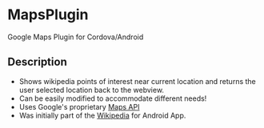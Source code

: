 MapsPlugin
==========

Google Maps Plugin for Cordova/Android

Description
-----------

* Shows wikipedia points of interest near current location and returns the user selected location back to the webview.
* Can be easily modified to accommodate different needs!
* Uses Google's proprietary [Maps API](https://developers.google.com/maps/documentation/android/reference/)
* Was initially part of the [Wikipedia](https://github.com/wikimedia/WikipediaMobile) for Android App.
